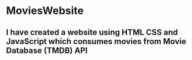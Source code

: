# MoviesWebsite

## I have created a website using HTML CSS and JavaScript which consumes movies from Movie Database (TMDB) API 
